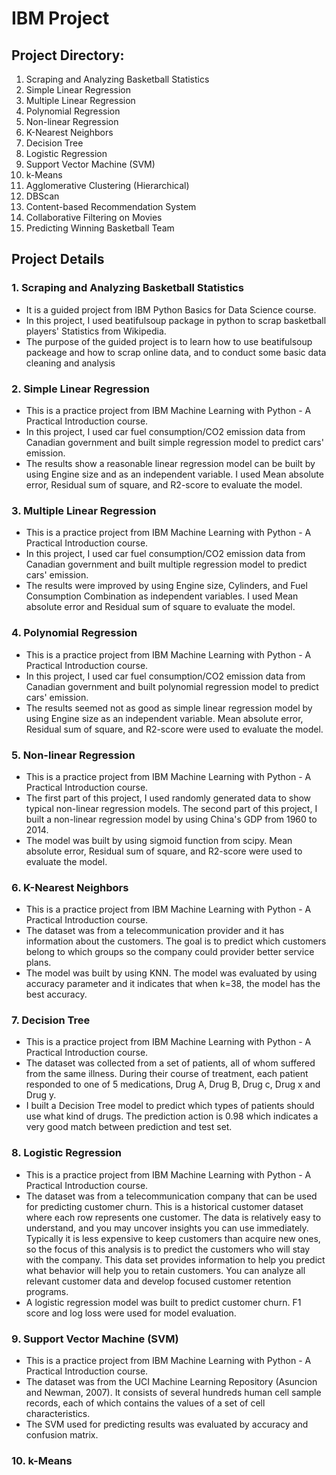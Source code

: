 # IBM Project

## Project Directory:
1. Scraping and Analyzing Basketball Statistics
2. Simple Linear Regression
3. Multiple Linear Regression
4. Polynomial Regression
5. Non-linear Regression
6. K-Nearest Neighbors
7. Decision Tree
8. Logistic Regression
9. Support Vector Machine (SVM)
10. k-Means
11. Agglomerative Clustering (Hierarchical)
12. DBScan
13. Content-based Recommendation System
14. Collaborative Filtering on Movies
15. Predicting Winning Basketball Team

## Project Details
### 1. Scraping and Analyzing Basketball Statistics
  - It is a guided project from IBM Python Basics for Data Science course.
  - In this project, I used beatifulsoup package in python to scrap basketball players' Statistics from Wikipedia.
  - The purpose of the guided project is to learn how to use beatifulsoup packeage and how to scrap online data, and to conduct some basic data cleaning and analysis

### 2. Simple Linear Regression
  - This is a practice project from IBM Machine Learning with Python - A Practical Introduction course.
  - In this project, I used car fuel consumption/CO2 emission data from Canadian government and built simple regression model to predict cars' emission.
  - The results show a reasonable linear regression model can be built by using Engine size and as an independent variable. I used Mean absolute error, Residual sum of square, and R2-score to evaluate the model.

### 3. Multiple Linear Regression
  - This is a practice project from IBM Machine Learning with Python - A Practical Introduction course.
  - In this project, I used car fuel consumption/CO2 emission data from Canadian government and built multiple regression model to predict cars' emission.
  - The results were improved by using Engine size, Cylinders, and Fuel Consumption Combination as independent variables. I used Mean absolute error and Residual sum of square to evaluate the model.

### 4. Polynomial Regression
  - This is a practice project from IBM Machine Learning with Python - A Practical Introduction course.
  - In this project, I used car fuel consumption/CO2 emission data from Canadian government and built polynomial regression model to predict cars' emission.
  - The results seemed not as good as simple linear regression model by using Engine size as an independent variable. Mean absolute error, Residual sum of square, and R2-score were used to evaluate the model.

### 5. Non-linear Regression
  - This is a practice project from IBM Machine Learning with Python - A Practical Introduction course.
  - The first part of this project, I used randomly generated data to show typical non-linear regression models. The second part of this project, I built a non-linear regression model by using China's GDP from 1960 to 2014.
  - The model was built by using sigmoid function from scipy. Mean absolute error, Residual sum of square, and R2-score were used to evaluate the model.

### 6. K-Nearest Neighbors
  - This is a practice project from IBM Machine Learning with Python - A Practical Introduction course.
  - The dataset was from a telecommunication provider and it has information about the customers. The goal is to predict which customers belong to which groups so the company could provider better service plans.
  - The model was built by using KNN. The model was evaluated by using accuracy parameter and it indicates that when k=38, the model has the best accuracy.

### 7. Decision Tree
- This is a practice project from IBM Machine Learning with Python - A Practical Introduction course.
- The dataset was collected from a set of patients, all of whom suffered from the same illness. During their course of treatment, each patient responded to one of 5 medications, Drug A, Drug B, Drug c, Drug x and Drug y.
- I built a Decision Tree model to predict which types of patients should use what kind of drugs. The prediction action is 0.98 which indicates a very good match between prediction and test set.

### 8. Logistic Regression
- This is a practice project from IBM Machine Learning with Python - A Practical Introduction course.
- The dataset was from a telecommunication company that can be used for predicting customer churn. This is a historical customer dataset where each row represents one customer. The data is relatively easy to understand, and you may uncover insights you can use immediately. Typically it is less expensive to keep customers than acquire new ones, so the focus of this analysis is to predict the customers who will stay with the company.
This data set provides information to help you predict what behavior will help you to retain customers. You can analyze all relevant customer data and develop focused customer retention programs.
- A logistic regression model was built to predict customer churn. F1 score and log loss were used for model evaluation.

### 9. Support Vector Machine (SVM)
- This is a practice project from IBM Machine Learning with Python - A Practical Introduction course.
- The dataset was from the UCI Machine Learning Repository (Asuncion and Newman, 2007). It consists of several hundreds human cell sample records, each of which contains the values of a set of cell characteristics.
- The SVM used for predicting results was evaluated by accuracy and confusion matrix.

### 10. k-Means
